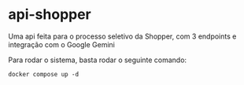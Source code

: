 # api-shopper

Uma api feita para o processo seletivo da Shopper, com 3 endpoints e integração com o Google Gemini

Para rodar o sistema, basta rodar o seguinte comando:
```
docker compose up -d
 ```
